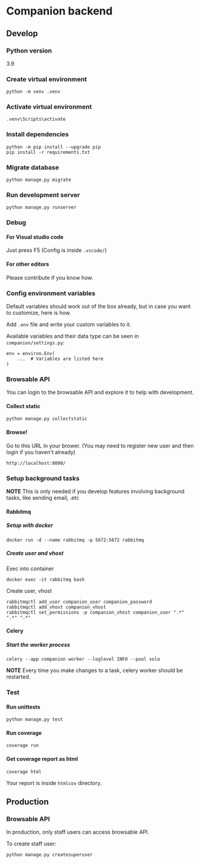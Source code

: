 # Companion backend

## Develop

### Python version
3.9

### Create virtual environment
```
python -m venv .venv
```

### Activate virtual environment
```
.venv\Scripts\activate
```

### Install dependencies
```
python -m pip install --upgrade pip
pip install -r requirements.txt
```

### Migrate database
```
python manage.py migrate
```

### Run development server
```
python manage.py runserver
```

### Debug
#### For Visual studio code
Just press F5 (Config is inside `.vscode/`)

#### For other editors
Please contribute if you know how.

### Config environment variables
Default variables should work out of the box already, but in case you want to customize, here is how.

Add `.env` file and write your custom variables to it.

Available variables and their data type can be seen in `companion/settings.py`:
```
env = environ.Env(
    ...  # Variables are listed here
)
```

### Browsable API
You can login to the browsable API and explore it to help with development.
#### Collect static
```
python manage.py collectstatic
```

#### Browse!
Go to this URL in your brower. (You may need to register new user and then login if you haven't already)
```
http://localhost:8000/
```

### Setup background tasks
**NOTE** This is only needed if you develop features involving background tasks, like sending email, .etc

#### Rabbitmq
##### Setup with docker
```
docker run -d --name rabbitmq -p 5672:5672 rabbitmq
```

##### Create user and vhost
Exec into container
```
docker exec -it rabbitmq bash
```

Create user, vhost
```
rabbitmqctl add_user companion_user companion_password
rabbitmqctl add_vhost companion_vhost
rabbitmqctl set_permissions -p companion_vhost companion_user ".*" ".*" ".*"
```

#### Celery
##### Start the worker process
```
celery --app companion worker --loglevel INFO --pool solo
```

**NOTE** Every time you make changes to a task, celery worker should be restarted.

### Test
#### Run unittests
```
python manage.py test
```

#### Run coverage
```
coverage run
```

#### Get coverage report as html
```
coverage html
```
Your report is inside `htmlcov` directory.

## Production

### Browsable API
In production, only staff users can access browsable API.

To create staff user:
```
python manage.py createsuperuser
```

